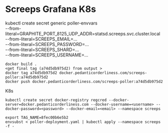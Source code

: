 # Screeps Grafana K8s

kubectl create secret generic poller-envvars \
  --from-literal=GRAPHITE_PORT_8125_UDP_ADDR=statsd.screeps.svc.cluster.local \
  --from-literal=SCREEPS_EMAIL=... \
  --from-literal=SCREEPS_PASSWORD=... \
  --from-literal=SCREEPS_SHARD=... \
  --from-literal=SCREEPS_USERNAME=...

```
docker build .
<get final tag (a74d5db975d2) from output >
docker tag a74d5db975d2 docker.pedanticorderliness.com/screeps-poller:a74d5db975d2
docker push docker.pedanticorderliness.com/screeps-poller:a74d5db975d2
```

K8s

```
kubectl create secret docker-registry regcred --docker-server=docker.pedanticorderliness.com --docker-username=<username> --docker-password=<password> --docker-email=<email> --namespace screeps
```

```
export TAG_NAME=8fec00b6e5b2
envsubst < poller-deployment.yaml | kubectl apply --namespace screeps -f - 
```

